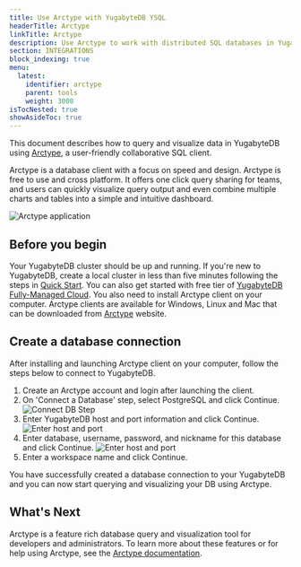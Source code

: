 ```yaml
---
title: Use Arctype with YugabyteDB YSQL
headerTitle: Arctype
linkTitle: Arctype
description: Use Arctype to work with distributed SQL databases in YugabyteDB.
section: INTEGRATIONS
block_indexing: true
menu:
  latest:
    identifier: arctype
    parent: tools
    weight: 3000
isTocNested: true
showAsideToc: true
---
```


This document describes how to query and visualize data in YugabyteDB using [Arctype](https://arctype.com/), a user-friendly collaborative SQL client.

Arctype is a database client with a focus on speed and design. Arctype is free to use and cross platform. It offers one click query sharing for teams, and users can quickly visualize query output and even combine multiple charts and tables into a simple and intuitive dashboard.

![Arctype application](/images/develop/tools/arctype/Arctype-YB-Image-2.png)


## Before you begin

Your YugabyteDB cluster should be up and running. If you're new to YugabyteDB, create a local cluster in less than five minutes following the steps in [Quick Start](../../../quick-start/install). You can also get started with free tier of [YugabyteDB Fully-Managed Cloud](https://www.yugabyte.com/cloud/). You also need to install Arctype client on your computer. Arctype clients are available for Windows, Linux and Mac that can be downloaded from [Arctype](https://arctype.com/) website.

## Create a database connection

After installing and launching Arctype client on your computer, follow the steps below to connect to YugabyteDB.

1. Create an Arctype account and login after launching the client.
2. On 'Connect a Database' step, select PostgreSQL and click Continue.
![Connect DB Step](/images/develop/tools/arctype/arctype-conect_step3.png)
3. Enter YugabyteDB host and port information and click Continue.
![Enter host and port](/images/develop/tools/arctype/arctype-connect-step4.png)
4. Enter database, username, password, and nickname for this database and click Continue.
![Enter host and port](/images/develop/tools/arctype/arctype-connect-step5.png)
5. Enter a workspace name and click Continue.

You have successfully created a database connection to your YugabyteDB and you can now start querying and visualizing your DB using Arctype.

## What's Next

Arctype is a feature rich database query and visualization tool for developers and administrators. To learn more about these features or for help using Arctype, see the [Arctype documentation](https://docs.arctype.com/).
